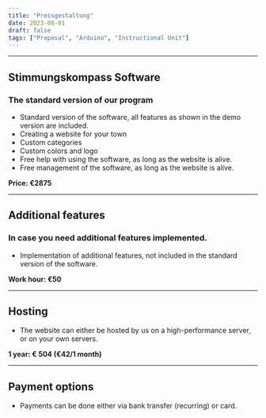 ```yaml
---
title: "Preisgestaltung"
date: 2023-08-01
draft: false
tags: ["Proposal", "Arduino", "Instructional Unit"]
---
```



---

## Stimmungskompass Software
### The standard version of our program

- Standard version of the software, all features as shown in the demo version are included.
- Creating a website for your town
- Custom categories
- Custom colors and logo
- Free help with using the software, as long as the website is alive.
- Free management of the software, as long as the website is alive.

**Price: €2875**

---

## Additional features
### In case you need additional features implemented.

- Implementation of additional features, not included in the standard version of the software.

**Work hour: €50**

---

## Hosting

- The website can either be hosted by us on a high-performance server, or on your own servers.

**1 year: € 504 (€42/1 month)**

---

## Payment options

- Payments can be done either via bank transfer (recurring) or card.
